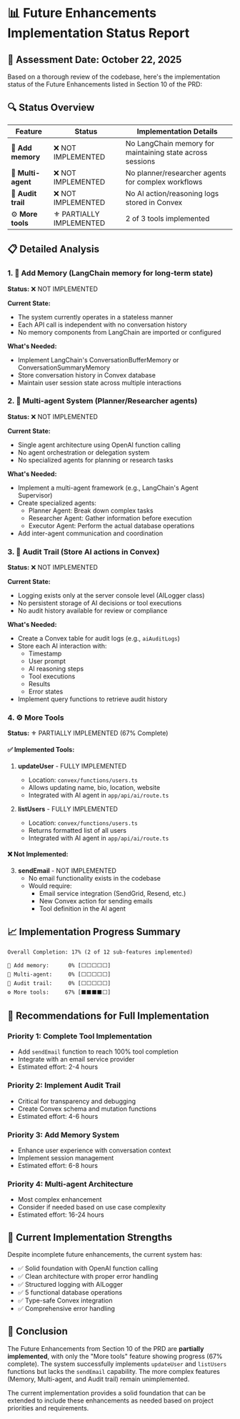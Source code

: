 # 📊 Future Enhancements Implementation Status Report

## 📅 Assessment Date: October 22, 2025

Based on a thorough review of the codebase, here's the implementation status of the Future Enhancements listed in Section 10 of the PRD:

## 🔍 Status Overview

| Feature | Status | Implementation Details |
|---------|--------|----------------------|
| 🧩 **Add memory** | ❌ NOT IMPLEMENTED | No LangChain memory for maintaining state across sessions |
| 🧠 **Multi-agent** | ❌ NOT IMPLEMENTED | No planner/researcher agents for complex workflows |
| 🧾 **Audit trail** | ❌ NOT IMPLEMENTED | No AI action/reasoning logs stored in Convex |
| ⚙️ **More tools** | ⚜️ PARTIALLY IMPLEMENTED | 2 of 3 tools implemented |

## 📋 Detailed Analysis

### 1. 🧩 Add Memory (LangChain memory for long-term state)
**Status:** ❌ NOT IMPLEMENTED

**Current State:**
- The system currently operates in a stateless manner
- Each API call is independent with no conversation history
- No memory components from LangChain are imported or configured

**What's Needed:**
- Implement LangChain's ConversationBufferMemory or ConversationSummaryMemory
- Store conversation history in Convex database
- Maintain user session state across multiple interactions

### 2. 🧠 Multi-agent System (Planner/Researcher agents)
**Status:** ❌ NOT IMPLEMENTED

**Current State:**
- Single agent architecture using OpenAI function calling
- No agent orchestration or delegation system
- No specialized agents for planning or research tasks

**What's Needed:**
- Implement a multi-agent framework (e.g., LangChain's Agent Supervisor)
- Create specialized agents:
  - Planner Agent: Break down complex tasks
  - Researcher Agent: Gather information before execution
  - Executor Agent: Perform the actual database operations
- Add inter-agent communication and coordination

### 3. 🧾 Audit Trail (Store AI actions in Convex)
**Status:** ❌ NOT IMPLEMENTED

**Current State:**
- Logging exists only at the server console level (AILogger class)
- No persistent storage of AI decisions or tool executions
- No audit history available for review or compliance

**What's Needed:**
- Create a Convex table for audit logs (e.g., `aiAuditLogs`)
- Store each AI interaction with:
  - Timestamp
  - User prompt
  - AI reasoning steps
  - Tool executions
  - Results
  - Error states
- Implement query functions to retrieve audit history

### 4. ⚙️ More Tools
**Status:** ⚜️ PARTIALLY IMPLEMENTED (67% Complete)

#### ✅ Implemented Tools:

1. **updateUser** - FULLY IMPLEMENTED
   - Location: `convex/functions/users.ts`
   - Allows updating name, bio, location, website
   - Integrated with AI agent in `app/api/ai/route.ts`

2. **listUsers** - FULLY IMPLEMENTED
   - Location: `convex/functions/users.ts`
   - Returns formatted list of all users
   - Integrated with AI agent in `app/api/ai/route.ts`

#### ❌ Not Implemented:

3. **sendEmail** - NOT IMPLEMENTED
   - No email functionality exists in the codebase
   - Would require:
     - Email service integration (SendGrid, Resend, etc.)
     - New Convex action for sending emails
     - Tool definition in the AI agent

## 📈 Implementation Progress Summary

```
Overall Completion: 17% (2 of 12 sub-features implemented)

🧩 Add memory:      0% [⬜⬜⬜⬜⬜]
🧠 Multi-agent:     0% [⬜⬜⬜⬜⬜]
🧾 Audit trail:     0% [⬜⬜⬜⬜⬜]
⚙️ More tools:     67% [⬛⬛⬛⬛⬜]
```

## 🎯 Recommendations for Full Implementation

### Priority 1: Complete Tool Implementation
- Add `sendEmail` function to reach 100% tool completion
- Integrate with an email service provider
- Estimated effort: 2-4 hours

### Priority 2: Implement Audit Trail
- Critical for transparency and debugging
- Create Convex schema and mutation functions
- Estimated effort: 4-6 hours

### Priority 3: Add Memory System
- Enhance user experience with conversation context
- Implement session management
- Estimated effort: 6-8 hours

### Priority 4: Multi-agent Architecture
- Most complex enhancement
- Consider if needed based on use case complexity
- Estimated effort: 16-24 hours

## 🔄 Current Implementation Strengths

Despite incomplete future enhancements, the current system has:
- ✅ Solid foundation with OpenAI function calling
- ✅ Clean architecture with proper error handling
- ✅ Structured logging with AILogger
- ✅ 5 functional database operations
- ✅ Type-safe Convex integration
- ✅ Comprehensive error handling

## 📝 Conclusion

The Future Enhancements from Section 10 of the PRD are **partially implemented**, with only the "More tools" feature showing progress (67% complete). The system successfully implements `updateUser` and `listUsers` functions but lacks the `sendEmail` capability. The more complex features (Memory, Multi-agent, and Audit trail) remain unimplemented.

The current implementation provides a solid foundation that can be extended to include these enhancements as needed based on project priorities and requirements.
